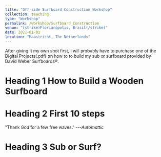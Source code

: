```yaml
---
title: "Off-side Surfboard Construction Workshop"
collection: teaching
type: "Workshop"
permalink: /workshop/Surfboard_Construction
venue: "(strike)Florianópolis, Brasil(/strike)"
date: 2021-01-01
location: "Maastricht, The Netherlands"
---
```


After giving it my own shot first, I will probably have to purchase one of the Digital Projects(.pdf) on how to to build my sub or surfboard provided by David Weber Surfboards®.

Heading 1 How to Build a Wooden Surfboard
======

Heading 2 First 10 steps
======
"Thank God for a few free waves." ---<cite>Automattic</cite>

Heading 3 Sub or Surf?
======
